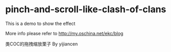 pinch-and-scroll-like-clash-of-clans
====================================

This is a demo to show the effect

More info please refer to http://my.oschina.net/ekc/blog

类COC的拖拽缩放栗子 By yijiancen
